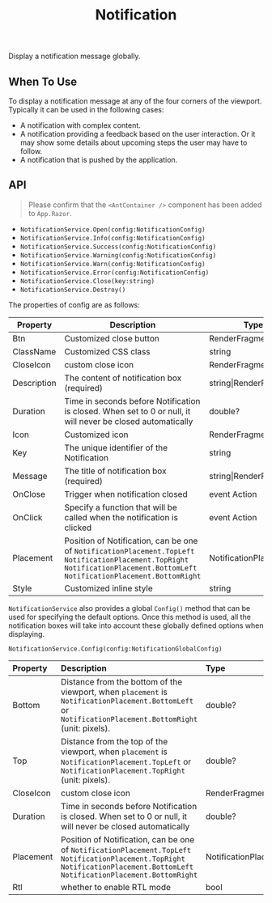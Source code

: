 ﻿---
category: Components
type: Feedback
title: Notification
cover: https://gw.alipayobjects.com/zos/alicdn/Jxm5nw61w/Notification.svg
---

Display a notification message globally.

## When To Use

To display a notification message at any of the four corners of the viewport. Typically it can be used in the following cases:

- A notification with complex content.
- A notification providing a feedback based on the user interaction. Or it may show some details about upcoming steps the user may have to follow.
- A notification that is pushed by the application.

## API

> Please confirm that the `<AntContainer />` component has been added to `App.Razor`.

- `NotificationService.Open(config:NotificationConfig)`
- `NotificationService.Info(config:NotificationConfig)`
- `NotificationService.Success(config:NotificationConfig)`
- `NotificationService.Warning(config:NotificationConfig)`
- `NotificationService.Warn(config:NotificationConfig)`
- `NotificationService.Error(config:NotificationConfig)`
- `NotificationService.Close(key:string)`
- `NotificationService.Destroy()`

The properties of config are as follows:

| Property | Description | Type | Default |
| ----------- | ------------------------------------------------------------ | ------------------------- | ----------------------------------- |
| Btn         | Customized close button                                           | RenderFragment            | null                                |
| ClassName   | Customized CSS class                                       | string                    | null                                |
| CloseIcon   | custom close icon                                        | RenderFragment            | null                                |
| Description | The content of notification box (required)                                      | string\|RenderFragment    | -                                   |
| Duration    | Time in seconds before Notification is closed. When set to 0 or null, it will never be closed automatically         | double?                   | 4.5                                 |
| Icon        | Customized icon                                              | RenderFragment            | null                                |
| Key         | The unique identifier of the Notification                                         | string                    | null                                |
| Message     | The title of notification box (required)                                  | string\|RenderFragment    | -                                   |
| OnClose     | Trigger when notification closed                                        | event Action                    | null                                |
| OnClick     | Specify a function that will be called when the notification is clicked                         |  event Action                    | null                                |
| Placement   | Position of Notification, can be one of `NotificationPlacement.TopLeft` `NotificationPlacement.TopRight` `NotificationPlacement.BottomLeft` `NotificationPlacement.BottomRight` | NotificationPlacement? | `NotificationPlacement.TopRight` |
| Style       | Customized inline style                                            | string                    | null                                |

`NotificationService` also provides a global `Config()` method that can be used for specifying the default options. Once this method is used, all the notification boxes will take into account these globally defined options when displaying.

`NotificationService.Config(config:NotificationGlobalConfig)`

| Property | Description | Type | Default |
| :-------- | :----------------------------------------------------------- | :------------------------- | :-------------------------------- |
| Bottom    | Distance from the bottom of the viewport, when `placement` is `NotificationPlacement.BottomLeft` or `NotificationPlacement.BottomRight` (unit: pixels).                 | double?                    | 24                                |
| Top       | Distance from the top of the viewport, when `placement` is `NotificationPlacement.TopLeft` or `NotificationPlacement.TopRight` (unit: pixels).                  | double?                    | 24                                |
| CloseIcon | custom close icon                                              | RenderFragment             | -                                 |
| Duration  |  Time in seconds before Notification is closed. When set to 0 or null, it will never be closed automatically                        | double?                    | 4.5                               |
| Placement | Position of Notification, can be one of  `NotificationPlacement.TopLeft` `NotificationPlacement.TopRight` `NotificationPlacement.BottomLeft` `NotificationPlacement.BottomRight` | NotificationPlacement? | NotificationPlacement.TopRight |
| Rtl       |  whether to enable RTL mode                                          | bool                       | `false`                           |
